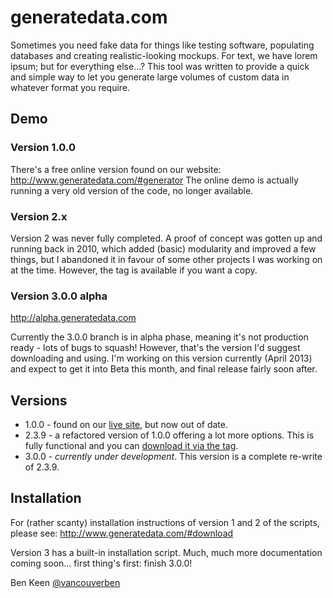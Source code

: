 # generatedata.com

Sometimes you need fake data for things like testing software, populating databases and creating 
realistic-looking mockups. For text, we have lorem ipsum; but for everything else...? This tool was 
written to provide a quick and simple way to let you generate large volumes of custom data in 
whatever format you require. 

## Demo
### Version 1.0.0 
There's a free online version found on our website:
http://www.generatedata.com/#generator
The online demo is actually running a very old version of the code, no longer available.

### Version 2.x
Version 2 was never fully completed. A proof of concept was gotten up and running back in 2010, which 
added (basic) modularity and improved a few things, but I abandoned it in favour of some other projects
I was working on at the time. However, the tag is available if you want a copy.

### Version 3.0.0 alpha
http://alpha.generatedata.com

Currently the 3.0.0 branch is in alpha phase, meaning it's not production ready - lots of bugs to squash!
However, that's the version I'd suggest downloading and using. I'm working on this version currently 
(April 2013) and expect to get it into Beta this month, and final release fairly soon after.

## Versions

* 1.0.0 - found on our [live site](http://www.generatedata.com/#generator), but now out of date.
* 2.3.9 - a refactored version of 1.0.0 offering a lot more options. This is fully functional and you
can [download it via the tag](https://github.com/benkeen/generatedata/tags).
* 3.0.0 - _currently under development_. This version is a complete re-write of 2.3.9.

## Installation

For (rather scanty) installation instructions of version 1 and 2 of the scripts, please see:
http://www.generatedata.com/#download

Version 3 has a built-in installation script. Much, much more documentation coming soon... first thing's
first: finish 3.0.0!

Ben Keen
[@vancouverben](https://twitter.com/#!/vancouverben)
